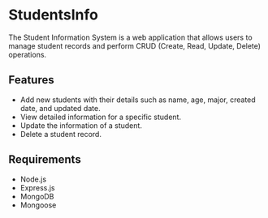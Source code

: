 # StudentsInfo
The Student Information System is a web application that allows users to manage student records and perform CRUD (Create, Read, Update, Delete) operations. 

## Features
- Add new students with their details such as name, age, major, created date, and updated date.
- View detailed information for a specific student.
- Update the information of a student.
- Delete a student record.

## Requirements
- Node.js
- Express.js
- MongoDB
- Mongoose


